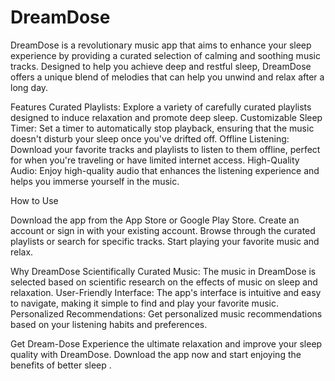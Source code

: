 # DreamDose
DreamDose is a revolutionary music app that aims to enhance your sleep experience by providing a curated selection of calming and soothing music tracks. Designed to help you achieve deep and restful sleep, DreamDose offers a unique blend of melodies that can help you unwind and relax after a long day.

Features
Curated Playlists: Explore a variety of carefully curated playlists designed to induce relaxation and promote deep sleep.
Customizable Sleep Timer: Set a timer to automatically stop playback, ensuring that the music doesn't disturb your sleep once you've drifted off.
Offline Listening: Download your favorite tracks and playlists to listen to them offline, perfect for when you're traveling or have limited internet access.
High-Quality Audio: Enjoy high-quality audio that enhances the listening experience and helps you immerse yourself in the music.

How to Use

Download the app from the App Store or Google Play Store.
Create an account or sign in with your existing account.
Browse through the curated playlists or search for specific tracks.
Start playing your favorite music and relax.

Why DreamDose
Scientifically Curated Music: The music in DreamDose is selected based on scientific research on the effects of music on sleep and relaxation.
User-Friendly Interface: The app's interface is intuitive and easy to navigate, making it simple to find and play your favorite music.
Personalized Recommendations: Get personalized music recommendations based on your listening habits and preferences.


Get Dream-Dose
Experience the ultimate relaxation and improve your sleep quality with DreamDose. Download the app now and start enjoying the benefits of better sleep .
